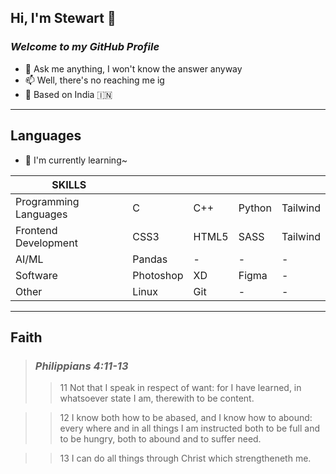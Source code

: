 ## Hi, I'm Stewart 👋
### _Welcome to my GitHub Profile_

- 💬 Ask me anything, I won't know the answer anyway
- 📫 Well, there's no reaching me ig
- 📌 Based on India 🇮🇳

---
## Languages
- 🌱 I'm currently learning~

| SKILLS |  | | | |
| ------ | ------ | ------ |  ------ |  ------ |
| Programming Languages | C | C++ | Python | Tailwind |
| Frontend Development | CSS3 | HTML5 | SASS | Tailwind |
| AI/ML | Pandas | - | - | - |
| Software | Photoshop | XD | Figma | - |
| Other | Linux | Git | - | - |

---
## Faith
>### **_Philippians 4:11-13_**
>>11 Not that I speak in respect of want: for I have learned, in whatsoever state I am, therewith to be content.

>>12 I know both how to be abased, and I know how to abound: every where and in all things I am instructed 
both to be full and to be hungry, both to abound and to suffer need.

>>13 I can do all things through Christ which strengtheneth me.
